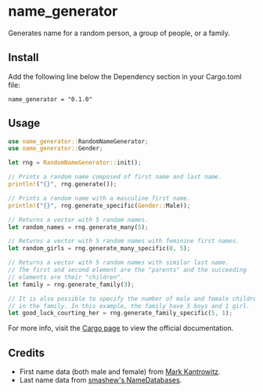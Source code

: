 # name_generator
Generates name for a random person, a group of people, or a family.

## Install
Add the following line below the Dependency section in your Cargo.toml file:
```
name_generator = "0.1.0"
```

## Usage
```rust
use name_generator::RandomNameGenerator;
use name_generator::Gender;

let rng = RandomNameGenerator::init();

// Prints a random name composed of first name and last name.
println!("{}", rng.generate()); 

// Prints a random name with a masculine first name.
println!("{}", rng.generate_specific(Gender::Male));

// Returns a vector with 5 random names.
let random_names = rng.generate_many(5);

// Returns a vector with 5 random names with feminine first names.
let random_girls = rng.generate_many_specific(0, 5);

// Returns a vector with 5 random names with similar last name.
// The first and second element are the "parents" and the succeeding
// elements are their "children".
let family = rng.generate_family(3);

// It is also possible to specify the number of male and female children
// in the family. In this example, the family have 5 boys and 1 girl.
let good_luck_courting_her = rng.generate_family_specific(5, 1);
```
For more info, visit the [Cargo page](https://crates.io/crates/name_generator) to 
view the official documentation.

## Credits
* First name data (both male and female) from [Mark Kantrowitz](https://www.cs.cmu.edu/afs/cs/Web/Groups/AI/areas/nlp/corpora/names/male.txt).
* Last name data from [smashew's NameDatabases](https://github.com/smashew/NameDatabases/blob/master/NamesDatabases/surnames/us.txt).